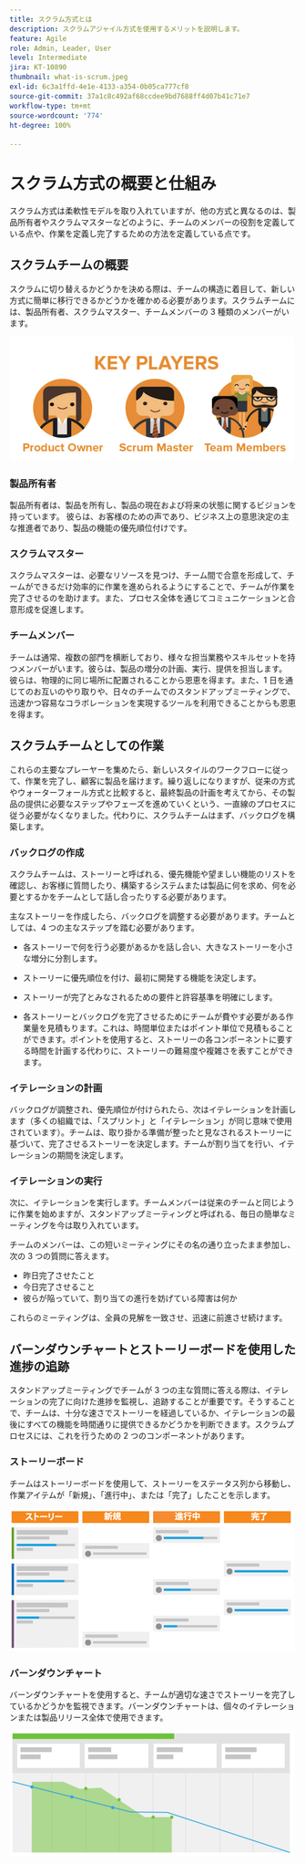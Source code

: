 ```yaml
---
title: スクラム方式とは
description: スクラムアジャイル方式を使用するメリットを説明します。
feature: Agile
role: Admin, Leader, User
level: Intermediate
jira: KT-10890
thumbnail: what-is-scrum.jpeg
exl-id: 6c3a1ffd-4e1e-4133-a354-0b05ca777cf8
source-git-commit: 37a1c8c492af68ccdee9bd7688ff4d07b41c71e7
workflow-type: tm+mt
source-wordcount: '774'
ht-degree: 100%

---
```


# スクラム方式の概要と仕組み

スクラム方式は柔軟性モデルを取り入れていますが、他の方式と異なるのは、製品所有者やスクラムマスターなどのように、チームのメンバーの役割を定義している点や、作業を定義し完了するための方法を定義している点です。

## スクラムチームの概要

スクラムに切り替えるかどうかを決める際は、チームの構造に着目して、新しい方式に簡単に移行できるかどうかを確かめる必要があります。スクラムチームには、製品所有者、スクラムマスター、チームメンバーの 3 種類のメンバーがいます。

![スクラムチームのメンバー](assets/scrumteammembers-01.png)

### 製品所有者

製品所有者は、製品を所有し、製品の現在および将来の状態に関するビジョンを持っています。 彼らは、お客様のための声であり、ビジネス上の意思決定の主な推進者であり、製品の機能の優先順位付けです。


### スクラムマスター

スクラムマスターは、必要なリソースを見つけ、チーム間で合意を形成して、チームができるだけ効率的に作業を進められるようにすることで、チームが作業を完了させるのを助けます。また、プロセス全体を通じてコミュニケーションと合意形成を促進します。


### チームメンバー

チームは通常、複数の部門を横断しており、様々な担当業務やスキルセットを持つメンバーがいます。彼らは、製品の増分の計画、実行、提供を担当します。 彼らは、物理的に同じ場所に配置されることから恩恵を得ます。また、1 日を通じてのお互いのやり取りや、日々のチームでのスタンドアップミーティングで、迅速かつ容易なコラボレーションを実現するツールを利用できることからも恩恵を得ます。


## スクラムチームとしての作業

これらの主要なプレーヤーを集めたら、新しいスタイルのワークフローに従って、作業を完了し、顧客に製品を届けます。繰り返しになりますが、従来の方式やウォーターフォール方式と比較すると、最終製品の計画を考えてから、その製品の提供に必要なステップやフェーズを進めていくという、一直線のプロセスに従う必要がなくなりました。代わりに、スクラムチームはまず、バックログを構築します。



### バックログの作成

スクラムチームは、ストーリーと呼ばれる、優先機能や望ましい機能のリストを確認し、お客様に質問したり、構築するシステムまたは製品に何を求め、何を必要とするかをチームとして話し合ったりする必要があります。


主なストーリーを作成したら、バックログを調整する必要があります。チームとしては、4 つの主なステップを踏む必要があります。


* 各ストーリーで何を行う必要があるかを話し合い、大きなストーリーを小さな増分に分割します。

* ストーリーに優先順位を付け、最初に開発する機能を決定します。

* ストーリーが完了とみなされるための要件と許容基準を明確にします。

* 各ストーリーとバックログを完了させるためにチームが費やす必要がある作業量を見積もります。これは、時間単位またはポイント単位で見積もることができます。ポイントを使用すると、ストーリーの各コンポーネントに要する時間を計画する代わりに、ストーリーの難易度や複雑さを表すことができます。


### イテレーションの計画

バックログが調整され、優先順位が付けられたら、次はイテレーションを計画します（多くの組織では、「スプリント」と「イテレーション」が同じ意味で使用されています）。チームは、取り掛かる準備が整ったと見なされるストーリーに基づいて、完了させるストーリーを決定します。チームが割り当てを行い、イテレーションの期間を決定します。



### イテレーションの実行

次に、イテレーションを実行します。チームメンバーは従来のチームと同じように作業を始めますが、スタンドアップミーティングと呼ばれる、毎日の簡単なミーティングを今は取り入れています。

チームのメンバーは、この短いミーティングにその名の通り立ったまま参加し、次の 3 つの質問に答えます。

* 昨日完了させたこと
* 今日完了させること
* 彼らが陥っていて、割り当ての進行を妨げている障害は何か


これらのミーティングは、全員の見解を一致させ、迅速に前進させ続けます。



## バーンダウンチャートとストーリーボードを使用した進捗の追跡

スタンドアップミーティングでチームが 3 つの主な質問に答える際は、イテレーションの完了に向けた進捗を監視し、追跡することが重要です。そうすることで、チームは、十分な速さでストーリーを経過しているか、イテレーションの最後にすべての機能を時間通りに提供できるかどうかを判断できます。スクラムプロセスには、これを行うための 2 つのコンポーネントがあります。


### ストーリーボード

チームはストーリーボードを使用して、ストーリーをステータス列から移動し、作業アイテムが「新規」、「進行中」、または「完了」したことを示します。

![ストーリーボード](assets/storyboard-01.png)


### バーンダウンチャート

バーンダウンチャートを使用すると、チームが適切な速さでストーリーを完了しているかどうかを監視できます。バーンダウンチャートは、個々のイテレーションまたは製品リリース全体で使用できます。

![バーンダウンチャート](assets/burndown-01.png)
